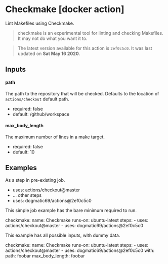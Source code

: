 <!-- NOTICE: Auto generated file! -->
# Checkmake [docker action]

Lint Makefiles using Checkmake.

> checkmake is an experimental tool for linting and checking Makefiles. It
may not do what you want it to.


> The latest version available for this action is `2ef0c5c0`. It was last
updated on **Sat May 16 2020**.

## Inputs

#### path

The path to the repository that will be checked. Defaults to the location
of `actions/checkout` default path.


- required: false
- default: /github/workspace

#### max_body_length

The maximum number of lines in a make target.


- required: false
- default: 10


## Examples

As a step in pre-existing job.

  - uses: actions/checkout@master
  - ... other steps
  - uses: dogmatic69/actions@2ef0c5c0


This simple job example has the bare minimum required to run.

  checkmake:
    name: Checkmake
    runs-on: ubuntu-latest
    steps:
      - uses: actions/checkout@master
      - uses: dogmatic69/actions@2ef0c5c0

This example has all possible inputs, with dummy data.

  checkmake:
    name: Checkmake
      runs-on: ubuntu-latest
      steps:
        - uses: actions/checkout@master
        - uses: dogmatic69/actions@2ef0c5c0
        with:
          path: foobar
          max_body_length: foobar

